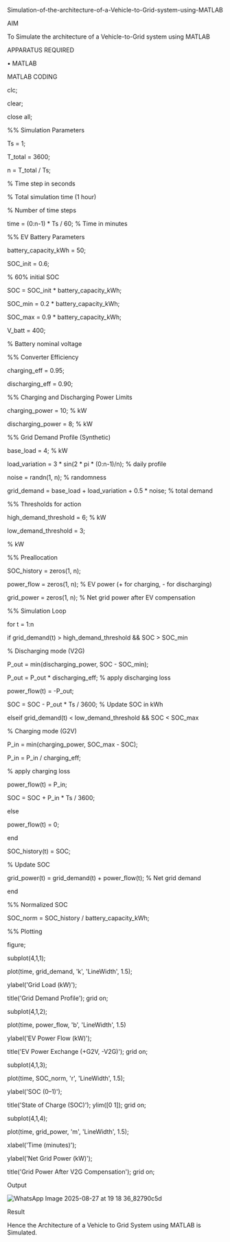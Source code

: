 Simulation-of-the-architecture-of-a-Vehicle-to-Grid-system-using-MATLAB

AIM

To Simulate the architecture of a Vehicle-to-Grid system using MATLAB 

APPARATUS REQUIRED

•	MATLAB

MATLAB CODING

clc; 

clear; 

close all; 

%% Simulation Parameters 

Ts = 1;                 

T_total = 3600; 

n = T_total / Ts;  

% Time step in seconds 

% Total simulation time (1 hour) 

% Number of time steps 

time = (0:n-1) * Ts / 60; % Time in minutes 

%% EV Battery Parameters 

battery_capacity_kWh = 50; 

SOC_init = 0.6;   

% 60% initial SOC 

SOC = SOC_init * battery_capacity_kWh; 

SOC_min = 0.2 * battery_capacity_kWh; 

SOC_max = 0.9 * battery_capacity_kWh; 

V_batt = 400;              

% Battery nominal voltage 

%% Converter Efficiency 

charging_eff = 0.95; 

discharging_eff = 0.90; 

%% Charging and Discharging Power Limits 

charging_power = 10;  % kW 

discharging_power = 8; % kW 

%% Grid Demand Profile (Synthetic)

base_load = 4;  % kW 

load_variation = 3 * sin(2 * pi * (0:n-1)/n);  % daily profile 

noise = randn(1, n);  % randomness 

grid_demand = base_load + load_variation + 0.5 * noise;  % total demand

%% Thresholds for action 

high_demand_threshold = 6;  % kW

low_demand_threshold = 3; 

% kW 

%% Preallocation 

SOC_history = zeros(1, n); 

power_flow = zeros(1, n);  % EV power (+ for charging, - for discharging) 

grid_power = zeros(1, n);  % Net grid power after EV compensation 

%% Simulation Loop 

for t = 1:n

if grid_demand(t) > high_demand_threshold && SOC > SOC_min 

% Discharging mode (V2G) 

P_out = min(discharging_power, SOC - SOC_min); 

P_out = P_out * discharging_eff;  % apply discharging loss 

power_flow(t) = -P_out; 

SOC = SOC - P_out * Ts / 3600;    % Update SOC in kWh 

elseif grid_demand(t) < low_demand_threshold && SOC < SOC_max 

% Charging mode (G2V) 

P_in = min(charging_power, SOC_max - SOC); 

P_in = P_in / charging_eff;     

% apply charging loss 

power_flow(t) = P_in; 

SOC = SOC + P_in * Ts / 3600; 

else 

power_flow(t) = 0; 

end 

SOC_history(t) = SOC; 

% Update SOC 

grid_power(t) = grid_demand(t) + power_flow(t);  % Net grid demand 

end 

%% Normalized SOC 

SOC_norm = SOC_history / battery_capacity_kWh; 

%% Plotting 

figure; 

subplot(4,1,1); 

plot(time, grid_demand, 'k', 'LineWidth', 1.5); 

ylabel('Grid Load (kW)'); 

title('Grid Demand Profile'); grid on; 

subplot(4,1,2); 

plot(time, power_flow, 'b', 'LineWidth', 1.5)


ylabel('EV Power Flow (kW)'); 

title('EV Power Exchange (+G2V, -V2G)'); grid on; 

subplot(4,1,3); 

plot(time, SOC_norm, 'r', 'LineWidth', 1.5); 

ylabel('SOC (0–1)'); 

title('State of Charge (SOC)'); ylim([0 1]); grid on; 

subplot(4,1,4); 

plot(time, grid_power, 'm', 'LineWidth', 1.5);

xlabel('Time (minutes)'); 

ylabel('Net Grid Power (kW)'); 

title('Grid Power After V2G Compensation'); grid on;


Output


![WhatsApp Image 2025-08-27 at 19 18 36_82790c5d](https://github.com/user-attachments/assets/4a168b4c-2a52-44dc-8c08-a10ef29d1326)



Result

Hence the Architecture of a Vehicle to Grid System using MATLAB is Simulated.

